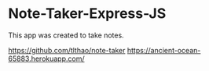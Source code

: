 <h1>Note-Taker-Express-JS</h1>

This app was created to take notes.

https://github.com/tlthao/note-taker
https://ancient-ocean-65883.herokuapp.com/
